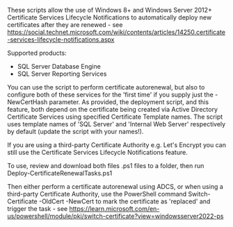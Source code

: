 These scripts allow the use of Windows 8+ and Windows Server 2012+ Certificate Services Lifecycle Notifications to automatically deploy new certificates after they are renewed - see https://social.technet.microsoft.com/wiki/contents/articles/14250.certificate-services-lifecycle-notifications.aspx

Supported products:
 - SQL Server Database Engine
 - SQL Server Reporting Services

You can use the script to perform certificate autorenewal, but also to configure both of these services for the 'first time' if you supply just the -NewCertHash parameter. As provided, the deployment script, and this feature, both depend on the certificate being created via Active Directory Certificate Services using specified Certificate Template names. The script uses template names of 'SQL Server' and 'Internal Web Server' respectively by default (update the script with your names!).

If you are using a third-party Certificate Authority e.g. Let's Encrypt you can still use the Certificate Services Lifecycle Notifications feature.

To use, review and download both files .ps1 files to a folder, then run Deploy-CertificateRenewalTasks.ps1

Then either perform a certificate autorenewal using ADCS, or when using a third-party Certificate Authority, use the PowerShell command Switch-Certificate -OldCert <thumbprint> -NewCert <thumbprint> to mark the certificate as 'replaced' and trigger the task - see https://learn.microsoft.com/en-us/powershell/module/pki/switch-certificate?view=windowsserver2022-ps

